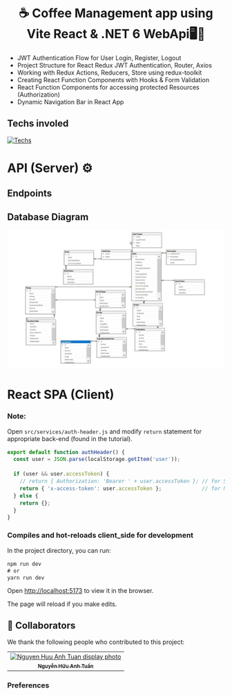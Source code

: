 <h1 align="center">☕ Coffee Management app using Vite React & .NET 6 WebApi🖥️📝</h1>

- JWT Authentication Flow for User Login, Register, Logout
- Project Structure for React Redux JWT Authentication, Router, Axios
- Working with Redux Actions, Reducers, Store using redux-toolkit
- Creating React Function Components with Hooks & Form Validation
- React Function Components for accessing protected Resources (Authorization)
- Dynamic Navigation Bar in React App

## Techs involed
[![Techs](https://skillicons.dev/icons?i=react,dotnet,redux,tailwind,bootstrap,cs&perline=6)](https://skillicons.dev)

# API (Server) ⚙️
## Endpoints
<!-- ![api-endpoints](api-endpoints.png) -->

## Database Diagram
![api-endpoints](DatabaseDiagram.JPG)

# React SPA (Client)




### Note:
Open `src/services/auth-header.js` and modify `return` statement for appropriate back-end (found in the tutorial).

```js
export default function authHeader() {
  const user = JSON.parse(localStorage.getItem('user'));

  if (user && user.accessToken) {
    // return { Authorization: 'Bearer ' + user.accessToken }; // for Spring Boot back-end
    return { 'x-access-token': user.accessToken };             // for Node.js Express back-end
  } else {
    return {};
  }
}
```



### Compiles and hot-reloads client_side for development
In the project directory, you can run:

```
npm run dev
# or
yarn run dev
```

Open [http://localhost:5173](http://localhost:5173) to view it in the browser.

The page will reload if you make edits.

## 🤝 Collaborators

We thank the following people who contributed to this project:

<table>
  <tr>
    <td align="center">
      <a href="https://github.com/entykey">
        <img src="https://github.com/entykey.png" width="100px;" alt="Nguyen Huu Anh Tuan display photo"/><br>
        <sub>
          <b>Nguyễn Hữu Anh Tuấn</b>
        </sub>
      </a>
    </td>
  </tr>
</table>

### Preferences
